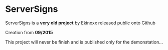 # ServerSigns
ServerSigns is a **very old project** by Ekinoxx released public onto Github

Creation from **09/2015**

This project will never be finish and is published only for the demonstation...
